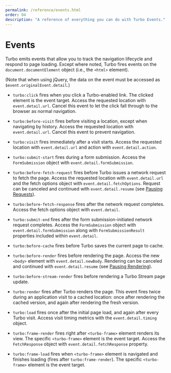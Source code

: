 ```yaml
---
permalink: /reference/events.html
order: 04
description: "A reference of everything you can do with Turbo Events."
---
```


# Events

Turbo emits events that allow you to track the navigation lifecycle and respond to page loading. Except where noted, Turbo fires events on the `document.documentElement` object (i.e., the `<html>` element).

(Note that when using jQuery, the data on the event must be accessed as `$event.originalEvent.detail`.)

* `turbo:click` fires when you click a Turbo-enabled link. The clicked element is the event target. Access the requested location with `event.detail.url`. Cancel this event to let the click fall through to the browser as normal navigation.

* `turbo:before-visit` fires before visiting a location, except when navigating by history. Access the requested location with `event.detail.url`. Cancel this event to prevent navigation.

* `turbo:visit` fires immediately after a visit starts. Access the requested location with `event.detail.url` and action with `event.detail.action`.

* `turbo:submit-start` fires during a form submission. Access the `FormSubmission` object with `event.detail.formSubmission`.

* `turbo:before-fetch-request` fires before Turbo issues a network request to fetch the page. Access the requested location with `event.detail.url` and the fetch options object with `event.detail.fetchOptions`. Request can be canceled and continued with `event.detail.resume` (see [Pausing Requests](/handbook/drive#pausing-requests)).

* `turbo:before-fetch-response` fires after the network request completes. Access the fetch options object with `event.detail`.

* `turbo:submit-end` fires after the form submission-initiated network request completes. Access the `FormSubmission` object with `event.detail.formSubmission` along with `FormSubmissionResult` properties included within `event.detail`.

* `turbo:before-cache` fires before Turbo saves the current page to cache.

* `turbo:before-render` fires before rendering the page. Access the new `<body>` element with `event.detail.newBody`. Rendering can be canceled and continued with `event.detail.resume` (see [Pausing Rendering](/handbook/drive#pausing-rendering)).

* `turbo:before-stream-render` fires before rendering a Turbo Stream page update.

* `turbo:render` fires after Turbo renders the page. This event fires twice during an application visit to a cached location: once after rendering the cached version, and again after rendering the fresh version.

* `turbo:load` fires once after the initial page load, and again after every Turbo visit. Access visit timing metrics with the `event.detail.timing` object.

* `turbo:frame-render` fires right after `<turbo-frame>` element renders its view. The specific `<turbo-frame>` element is the event target. Access the `FetchResponse` object with `event.detail.fetchResponse` property.

* `turbo:frame-load` fires when `<turbo-frame>` element is navigated and finishes loading (fires after `turbo:frame-render`). The specific `<turbo-frame>` element is the event target.
